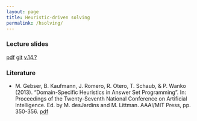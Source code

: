 ```yaml
---
layout: page
title: Heuristic-driven solving
permalink: /hsolving/
---
```

### Lecture slides

  [pdf]()
  [git](https://github.com/potassco-asp-course/tsolving)
  [v.14.?]()

### Literature

  * M. Gebser, B. Kaufmann, J. Romero, R. Otero, T. Schaub, & P. Wanko (2013).
	“Domain-Specific Heuristics in Answer Set Programming”.
	In: Proceedings of the Twenty-Seventh National Conference on Artificial Intelligence.
	Ed. by M. desJardins and M. Littman. AAAI/MIT Press, pp. 350-356.
	[pdf](https://www.cs.uni-potsdam.de/wv/publications/DBLP_conf/aaai/GebserKROSW13.pdf)
